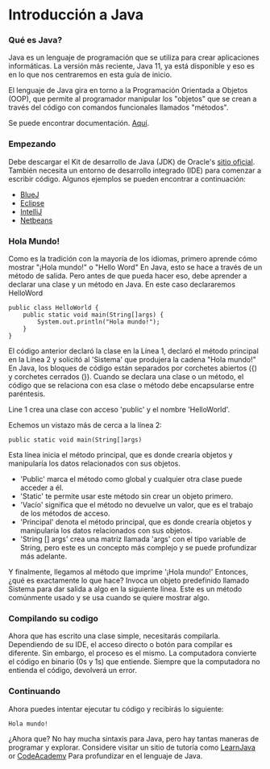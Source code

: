 # Introducción a Java
### Qué es Java?
Java es un lenguaje de programación que se utiliza para crear aplicaciones informáticas. La versión más reciente, Java 11, ya está disponible y eso es en lo que nos centraremos en esta guía de inicio. 

El lenguaje de Java gira en torno a la Programación Orientada a Objetos (OOP), que permite al programador manipular los "objetos" que se crean a través del código con comandos funcionales llamados "métodos".

Se puede encontrar documentación. [Aquí](https://www.oracle.com/technetwork/java/javase/documentation/index.html).
### Empezando
Debe descargar el Kit de desarrollo de Java (JDK) de Oracle's [sitio oficial](https://www.oracle.com/technetwork/java/javase/downloads/index.html). También necesita un entorno de desarrollo integrado (IDE) para comenzar a escribir código. Algunos ejemplos se pueden encontrar a continuación:
- [BlueJ](https://www.bluej.org/])
- [Eclipse](https://www.eclipse.org/ide/)
- [IntelliJ](https://www.jetbrains.com/idea/)
- [Netbeans](https://netbeans.org/)
### Hola Mundo!
Como es la tradición con la mayoría de los idiomas, primero aprende cómo mostrar "¡Hola mundo!" o "Hello Word" En Java, esto se hace a través de un método de salida. Pero antes de que pueda hacer eso, debe aprender a declarar una clase y un método en Java. En este caso declararemos HelloWord

    public class HelloWorld {
        public static void main(String[]args) {
            System.out.println("Hola mundo!");
        }
    }
El código anterior declaró la clase en la Línea 1, declaró el método principal en la Línea 2 y solicitó al 'Sistema' que produjera la cadena "Hola mundo!" En Java, los bloques de código están separados por corchetes abiertos ({) y corchetes cerrados (}). Cuando se declara una clase o un método, el código que se relaciona con esa clase o método debe encapsularse entre paréntesis.

Line 1 crea una clase con acceso 'public' y el nombre 'HelloWorld'.

Echemos un vistazo más de cerca a la línea 2:
    
    public static void main(String[]args)
Esta línea inicia el método principal, que es donde crearía objetos y manipularía los datos relacionados con sus objetos.
- 'Public' marca el método como global y cualquier otra clase puede acceder a él.
- 'Static' te permite usar este método sin crear un objeto primero.
- 'Vacío' significa que el método no devuelve un valor, que es el trabajo de los métodos de acceso.
- 'Principal' denota el método principal, que es donde crearía objetos y manipularía los datos relacionados con sus objetos.
- 'String [] args' crea una matriz llamada 'args' con el tipo variable de String, pero este es un concepto más complejo y se puede profundizar más adelante.

Y finalmente, llegamos al método que imprime '¡Hola mundo!' Entonces, ¿qué es exactamente lo que hace? Invoca un objeto predefinido llamado Sistema para dar salida a algo en la siguiente línea. Este es un método comúnmente usado y se usa cuando se quiere mostrar algo.
### Compilando su codigo
Ahora que has escrito una clase simple, necesitarás compilarla. Dependiendo de su IDE, el acceso directo o botón para compilar es diferente. Sin embargo, el proceso es el mismo. La computadora convierte el código en binario (0s y 1s) que entiende. Siempre que la computadora no entienda el código, devolverá un error.
### Continuando
Ahora puedes intentar ejecutar tu código y recibirás lo siguiente:

    Hola mundo!
¿Ahora que? No hay mucha sintaxis para Java, pero hay tantas maneras de programar y explorar. Considere visitar un sitio de tutoría como [LearnJava](https://www.learnjavaonline.org/) or [CodeAcademy](https://www.codecademy.com/learn/learn-java) Para profundizar en el lenguaje de Java.
